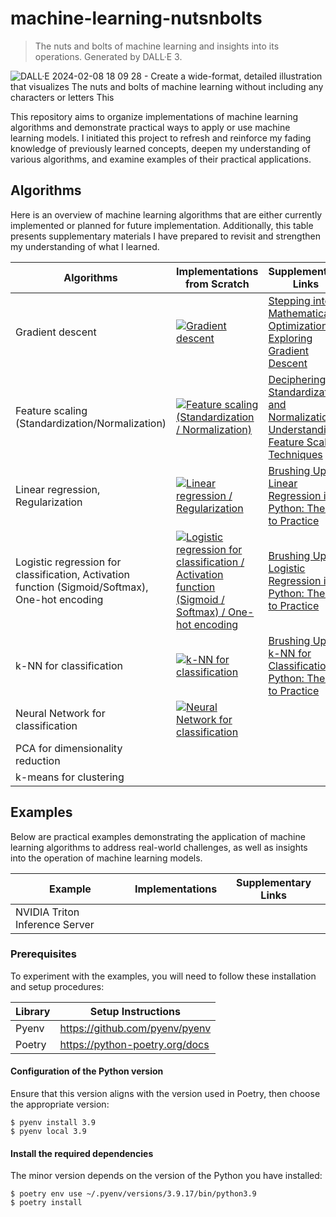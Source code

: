 # machine-learning-nutsnbolts

> The nuts and bolts of machine learning and insights into its operations. Generated by DALL·E 3.

![DALL·E 2024-02-08 18 09 28 - Create a wide-format, detailed illustration that visualizes _The nuts and bolts of machine learning_ without including any characters or letters  This](https://github.com/esakik/machine-learning-nutsnbolts/assets/44774033/845c0482-d8e6-41c1-8d10-827289af28c8)

This repository aims to organize implementations of machine learning algorithms and demonstrate practical ways to apply or use machine learning models.
I initiated this project to refresh and reinforce my fading knowledge of previously learned concepts, deepen my understanding of various algorithms, and examine examples of their practical applications.

## Algorithms

Here is an overview of machine learning algorithms that are either currently implemented or planned for future implementation.
Additionally, this table presents supplementary materials I have prepared to revisit and strengthen my understanding of what I learned.

| Algorithms                                                                                      | Implementations from Scratch                                                                                                                                                                                                                                                                              | Supplementary Links                                                                                                                                                                                          |
|-------------------------------------------------------------------------------------------------|-----------------------------------------------------------------------------------------------------------------------------------------------------------------------------------------------------------------------------------------------------------------------------------------------------------|--------------------------------------------------------------------------------------------------------------------------------------------------------------------------------------------------------------|
| Gradient descent                                                                                | [![Gradient descent](https://colab.research.google.com/assets/colab-badge.svg)](https://colab.research.google.com/github/esakik/machine-learning-nutsnbolts/blob/main/algorithms/optimization/gradient_descent.ipynb)                                                                                     | [Stepping into Mathematical Optimization: Exploring Gradient Descent](https://dev.to/esakik/exploring-gradient-descent-after-implementing-linear-regression-from-scratch-i4e)                                |
| Feature scaling (Standardization/Normalization)                                                 | [![Feature scaling (Standardization / Normalization)](https://colab.research.google.com/assets/colab-badge.svg)](https://colab.research.google.com/github/esakik/machine-learning-nutsnbolts/blob/main/algorithms/preprocessing/feature_scaling.ipynb)                                                    | [Deciphering Standardization and Normalization: Understanding Feature Scaling Techniques](https://dev.to/esakik/deciphering-standardization-and-normalization-understanding-feature-scaling-techniques-1cf5) |
| Linear regression, Regularization                                                               | [![Linear regression / Regularization](https://colab.research.google.com/assets/colab-badge.svg)](https://colab.research.google.com/github/esakik/machine-learning-nutsnbolts/blob/main/algorithms/supervised/linear_regression.ipynb)                                                                    | [Brushing Up on Linear Regression in Python: Theory to Practice](https://dev.to/esakik/re-learn-linear-regression-in-python-from-theory-to-practice-277m)                                                    |
| Logistic regression for classification, Activation function (Sigmoid/Softmax), One-hot encoding | [![Logistic regression for classification / Activation function (Sigmoid / Softmax) / One-hot encoding](https://colab.research.google.com/assets/colab-badge.svg)](https://colab.research.google.com/github/esakik/machine-learning-nutsnbolts/blob/main/algorithms/supervised/logistic_regression.ipynb) | [Brushing Up on Logistic Regression in Python: Theory to Practice](https://dev.to/esakik/brushing-up-on-logistic-regression-in-python-theory-to-practice-5ef4)                                               |
| k-NN for classification                                                                         | [![k-NN for classification](https://colab.research.google.com/assets/colab-badge.svg)](https://colab.research.google.com/github/esakik/machine-learning-nutsnbolts/blob/main/algorithms/supervised/knn_classification.ipynb)                                                                              | [Brushing Up on k-NN for Classification in Python: Theory to Practice](https://dev.to/esakik/brushing-up-on-k-nn-for-classification-in-python-theory-to-practice-phm)                                        |
| Neural Network for classification                                                               | [![Neural Network for classification](https://colab.research.google.com/assets/colab-badge.svg)](https://colab.research.google.com/github/esakik/machine-learning-nutsnbolts/blob/main/algorithms/supervised/neural_network_classification.ipynb)                                                         |                                                                                                                                                                                                              |
| PCA for dimensionality reduction                                                                |                                                                                                                                                                                                                                                                                                           |                                                                                                                                                                                                              |
| k-means for clustering                                                                          |                                                                                                                                                                                                                                                                                                           |                                                                                                                                                                                                              |                                                                                                                                                                                                              |

## Examples

Below are practical examples demonstrating the application of machine learning algorithms to address real-world challenges, as well as insights into the operation of machine learning models.

| Example                        | Implementations | Supplementary Links |
|--------------------------------|-----------------|---------------------|
| NVIDIA Triton Inference Server |                 |                     |

### Prerequisites

To experiment with the examples, you will need to follow these installation and setup procedures:

| Library          | Setup Instructions             |
|------------------|--------------------------------|
| Pyenv            | https://github.com/pyenv/pyenv |
| Poetry           | https://python-poetry.org/docs |

#### Configuration of the Python version

Ensure that this version aligns with the version used in Poetry, then choose the appropriate version:

```shell
$ pyenv install 3.9
$ pyenv local 3.9
```

#### Install the required dependencies

The minor version depends on the version of the Python you have installed:

```shell
$ poetry env use ~/.pyenv/versions/3.9.17/bin/python3.9
$ poetry install
```
